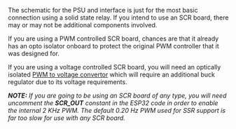 The schematic for the PSU and interface is just for the most basic connection using a solid state relay. If you intend to use an SCR board, there may or may not be additional components involved.

If you are using a PWM controlled SCR board, chances are that it already has an opto isolator onboard to protect the original PWM controller that it was designed for.

If you are using a voltage controlled SCR board, you will need an optically isolated [PWM to voltage convertor](https://www.amazon.com/dp/B0BG2G5FMX) which will require an additional buck regulator due to its voltage requirements.

_**NOTE:** If you are going to be using an SCR board of any type, you will need uncomment the **SCR_OUT** constant in the ESP32 code in order to enable the internal 2 KHz PWM. The default 0.20 Hz PWM used for SSR support is far too slow for use with any SCR board._
